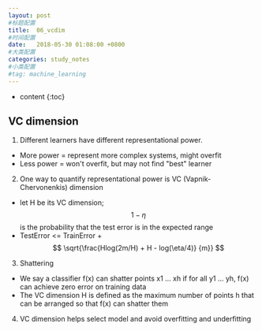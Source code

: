 ```yaml
---
layout: post
#标题配置
title:  06_vcdim
#时间配置
date:   2018-05-30 01:08:00 +0800
#大类配置
categories: study_notes
#小类配置
#tag: machine_learning
---
```


* content
{:toc}


## VC dimension

1. Different learners have different representational power.
  * More power = represent more complex systems, might overfit
  * Less power = won't overfit, but may not find "best" learner

2. One way to quantify representational power is VC (Vapnik-Chervonenkis) dimension
  * let H be its VC dimension; $$ 1- \eta $$ is the probability that the test error is in the expected range
  * TestError <= TrainError + $$ \sqrt{\frac{Hlog(2m/H) + H - log(\eta/4)} {m}} $$

3. Shattering
  * We say a classifier f(x) can shatter points x1 ... xh if for all y1 ... yh, f(x) can achieve zero error on training data
  * The VC dimension H is defined as the maximum number of points h that can be arranged so that f(x) can shatter them

4. VC dimension helps select model and avoid overfitting and underfitting  
